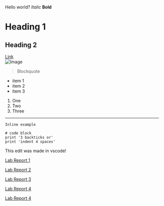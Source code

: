 Hello world?
*Italic* 
**Bold** 
# Heading 1 
## Heading 2
[Link](http://google.com)	
![Image](https://i.redd.it/d5v96dhcaeb51.jpg)	
> Blockquote	
* item 1
* item 2
* item 3
1. One
2. Two
3. Three
---
`Inline example`

```
# code block
print '3 backticks or'
print 'indent 4 spaces'
```

This edit was made in vscode!

[Lab Report 1](https://xuethan.github.io/cse15l-lab-reports/LR_1/lab-report-1-week-2.html)

[Lab Report 2](https://xuethan.github.io/cse15l-lab-reports/LR_2/lab-report-2-week-4.html)

[Lab Report 3](https://xuethan.github.io/cse15l-lab-reports/LR_3/lab-report-3-week-6.html)

[Lab Report 4](https://xuethan.github.io/cse15l-lab-reports/LR_4/lab-report-4-week-8.html)

[Lab Report 4](https://xuethan.github.io/cse15l-lab-reports/LR_5/lab-report-5-week-10.html)
